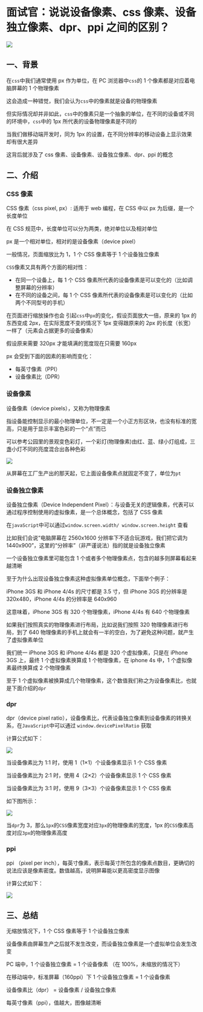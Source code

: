# 面试官：说说设备像素、css 像素、设备独立像素、dpr、ppi 之间的区别？

![](https://static.vue-js.com/c4d9bfd0-91f2-11eb-85f6-6fac77c0c9b3.png)

## 一、背景

在`css`中我们通常使用 px 作为单位，在 PC 浏览器中`css`的 1 个像素都是对应着电脑屏幕的 1 个物理像素

这会造成一种错觉，我们会认为`css`中的像素就是设备的物理像素

但实际情况却并非如此，`css`中的像素只是一个抽象的单位，在不同的设备或不同的环境中，`css`中的 1px 所代表的设备物理像素是不同的

当我们做移动端开发时，同为 1px 的设置，在不同分辨率的移动设备上显示效果却有很大差异

这背后就涉及了 css 像素、设备像素、设备独立像素、dpr、ppi 的概念

## 二、介绍

### CSS 像素

CSS 像素（css pixel, px）: 适用于 web 编程，在 CSS 中以 px 为后缀，是一个长度单位

在 CSS 规范中，长度单位可以分为两类，绝对单位以及相对单位

px 是一个相对单位，相对的是设备像素（device pixel）

一般情况，页面缩放比为 1，1 个 CSS 像素等于 1 个设备独立像素

`CSS`像素又具有两个方面的相对性：

- 在同一个设备上，每 1 个 CSS 像素所代表的设备像素是可以变化的（比如调整屏幕的分辨率）
- 在不同的设备之间，每 1 个 CSS 像素所代表的设备像素是可以变化的（比如两个不同型号的手机）

在页面进行缩放操作也会 引起`css`中`px`的变化，假设页面放大一倍，原来的 1px 的东西变成 2px，在实际宽度不变的情况下 1px 变得跟原来的 2px 的长度（长宽）一样了（元素会占据更多的设备像素）

假设原来需要 320px 才能填满的宽度现在只需要 160px

px 会受到下面的因素的影响而变化：

- 每英寸像素（PPI）
- 设备像素比（DPR）

### 设备像素

设备像素（device pixels），又称为物理像素

指设备能控制显示的最小物理单位，不一定是一个小正方形区块，也没有标准的宽高，只是用于显示丰富色彩的一个“点”而已

可以参考公园里的景观变色彩灯，一个彩灯(物理像素)由红、蓝、绿小灯组成，三盏小灯不同的亮度混合出各种色彩

![](https://static.vue-js.com/cffc6570-91f2-11eb-ab90-d9ae814b240d.png)

从屏幕在工厂生产出的那天起，它上面设备像素点就固定不变了，单位为`pt`

### 设备独立像素

设备独立像素（Device Independent Pixel）：与设备无关的逻辑像素，代表可以通过程序控制使用的虚拟像素，是一个总体概念，包括了 CSS 像素

在`javaScript`中可以通过`window.screen.width/ window.screen.height` 查看

比如我们会说“电脑屏幕在 2560x1600 分辨率下不适合玩游戏，我们把它调为 1440x900”，这里的“分辨率”（非严谨说法）指的就是设备独立像素

一个设备独立像素里可能包含 1 个或者多个物理像素点，包含的越多则屏幕看起来越清晰

至于为什么出现设备独立像素这种虚拟像素单位概念，下面举个例子：

iPhone 3GS 和 iPhone 4/4s 的尺寸都是 3.5 寸，但 iPhone 3GS 的分辨率是 320x480，iPhone 4/4s 的分辨率是 640x960

这意味着，iPhone 3GS 有 320 个物理像素，iPhone 4/4s 有 640 个物理像素

如果我们按照真实的物理像素进行布局，比如说我们按照 320 物理像素进行布局，到了 640 物理像素的手机上就会有一半的空白，为了避免这种问题，就产生了虚拟像素单位

我们统一 iPhone 3GS 和 iPhone 4/4s 都是 320 个虚拟像素，只是在 iPhone 3GS 上，最终 1 个虚拟像素换算成 1 个物理像素，在 iphone 4s 中，1 个虚拟像素最终换算成 2 个物理像素

至于 1 个虚拟像素被换算成几个物理像素，这个数值我们称之为设备像素比，也就是下面介绍的`dpr`

### dpr

dpr（device pixel ratio），设备像素比，代表设备独立像素到设备像素的转换关系，在`JavaScript`中可以通过 `window.devicePixelRatio` 获取

计算公式如下：

![](https://static.vue-js.com/dd45e2b0-91f2-11eb-ab90-d9ae814b240d.png)

当设备像素比为 1:1 时，使用 1（1×1）个设备像素显示 1 个 CSS 像素

当设备像素比为 2:1 时，使用 4（2×2）个设备像素显示 1 个 CSS 像素

当设备像素比为 3:1 时，使用 9（3×3）个设备像素显示 1 个 CSS 像素

如下图所示：

![](https://static.vue-js.com/e63cceb0-91f2-11eb-ab90-d9ae814b240d.png)

当`dpr`为 3，那么`1px`的`CSS`像素宽度对应`3px`的物理像素的宽度，1px 的`CSS`像素高度对应`3px`的物理像素高度

### ppi

ppi （pixel per inch），每英寸像素，表示每英寸所包含的像素点数目，更确切的说法应该是像素密度。数值越高，说明屏幕能以更高密度显示图像

计算公式如下：

![](https://static.vue-js.com/f734adf0-91f2-11eb-ab90-d9ae814b240d.png)

## 三、总结

无缩放情况下，1 个 CSS 像素等于 1 个设备独立像素

设备像素由屏幕生产之后就不发生改变，而设备独立像素是一个虚拟单位会发生改变

PC 端中，1 个设备独立像素 = 1 个设备像素 （在 100%，未缩放的情况下）

在移动端中，标准屏幕（160ppi）下 1 个设备独立像素 = 1 个设备像素

设备像素比（dpr） = 设备像素 / 设备独立像素

每英寸像素（ppi），值越大，图像越清晰
